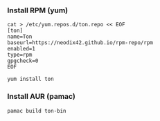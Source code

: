 ### Install RPM (yum)
```
cat > /etc/yum.repos.d/ton.repo << EOF
[ton]
name=Ton
baseurl=https://neodix42.github.io/rpm-repo/rpm
enabled=1
type=rpm
gpgcheck=0
EOF
```
```
yum install ton
```

### Install AUR (pamac)
```
pamac build ton-bin
```